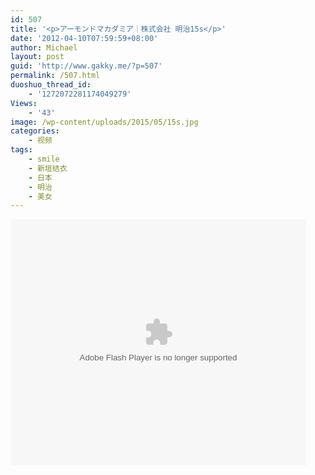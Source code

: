```yaml
---
id: 507
title: '<p>アーモンドマカダミア｜株式会社 明治15s</p>'
date: '2012-04-10T07:59:59+08:00'
author: Michael
layout: post
guid: 'http://www.gakky.me/?p=507'
permalink: /507.html
duoshuo_thread_id:
    - '1272072281174049279'
Views:
    - '43'
image: /wp-content/uploads/2015/05/15s.jpg
categories:
    - 视频
tags:
    - smile
    - 新垣结衣
    - 日本
    - 明治
    - 美女
---
```


<object height="394" width="473"><param name="allowscriptaccess" value="sameDomain"></param><param name="wmode" value="transparent"></param><param name="movie" value="http://player.youku.com/player.php/sid/94731477/v.swf"></param><param name="allowfullscreen" value="true"></param><embed allowfullscreen="true" allowscriptaccess="sameDomain" height="394" src="http://player.youku.com/player.php/sid/94731477/v.swf" type="application/x-shockwave-flash" width="473" wmode="transparent"></embed></object>
